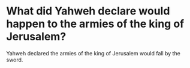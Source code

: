 # What did Yahweh declare would happen to the armies of the king of Jerusalem?

Yahweh declared the armies of the king of Jerusalem would fall by the sword.
